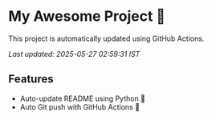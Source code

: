 # My Awesome Project 🚀

This project is automatically updated using GitHub Actions.

_Last updated: 2025-05-27 02:59:31 IST_

## Features
- Auto-update README using Python 🐍
- Auto Git push with GitHub Actions 🤖
